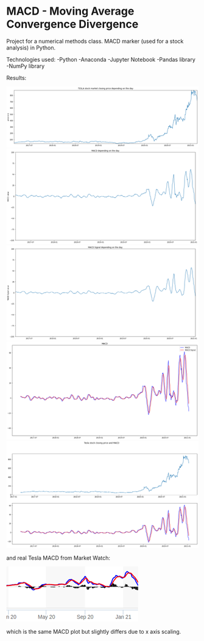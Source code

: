 # MACD - Moving Average Convergence Divergence
Project for a numerical methods class. MACD marker (used for a stock analysis) in Python.

Technologies used:
-Python
-Anaconda
-Jupyter Notebook
-Pandas library
-NumPy library

Results:

<img src="images/1.png">

<img src="images/2.png">

<img src="images/3.png">

<img src="images/4.png">

<img src="images/5.png">


and real Tesla MACD from Market Watch:

<img src="images/tesla_macd_market_watch.png">

which is the same MACD plot but slightly differs due to x axis scaling.